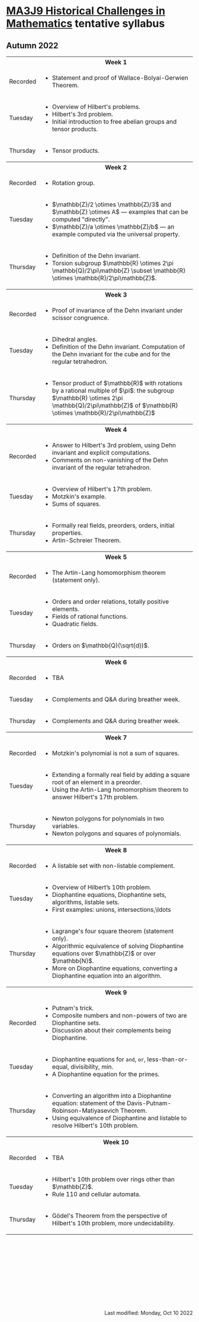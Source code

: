 <script type="text/javascript" id="MathJax-script" async
  src="https://cdn.jsdelivr.net/npm/mathjax@3/es5/tex-mml-chtml.js">
</script>
<script>
  MathJax = {
    tex: {
      inlineMath: [['$', '$']]
    }
  };
</script>

<!-- https://www.geeksforgeeks.org/how-to-reload-page-only-once-in-javascript/ -->
<script type='text/javascript'>
  (() => {
      if (window.localStorage) {
          if (!localStorage.getItem('reload')) {
              localStorage['reload'] = true;
              window.location.reload();
          } else {
              localStorage.removeItem('reload');
          }
      }
  })();
</script>

# [MA3J9 Historical Challenges in Mathematics](https://moodle.warwick.ac.uk/course/view.php?id=52244) tentative syllabus
## Autumn 2022

<table>
  <tbody>
<!--  ##################  Week 1  ################## -->
    <tr><th></th><th align=center>Week 1</th></tr><tr>
      <td>Recorded</td>
      <td>
        <ul>
          <li>Statement and proof of Wallace-Bolyai-Gerwien Theorem.</li>
        </ul>
      </td>
    </tr>
    <tr>
      <td>Tuesday</td>
      <td>
        <ul>
          <li>Overview of Hilbert's problems.</li>
          <li>Hilbert's 3rd problem.</li>
          <li>Initial introduction to free abelian groups and tensor products.</li>
        </ul>
      </td>
    </tr>
    <tr>
      <td>Thursday</td>
      <td>
        <ul>
          <li>Tensor products.</li>
        </ul>
      </td>
    </tr>
<!--  ##################  Week 2  ################## -->
    <tr><th></th><th align=center>Week 2</th></tr><tr>
      <td>Recorded</td>
      <td>
        <ul>
          <li>Rotation group.</li>
        </ul>
      </td>
    </tr>
    <tr>
      <td>Tuesday</td>
      <td>
        <ul>
          <li>$\mathbb{Z}/2 \otimes \mathbb{Z}/3$ and $\mathbb{Z} \otimes A$ &mdash; examples that can be computed "directly".</li>
          <li>$\mathbb{Z}/a \otimes \mathbb{Z}/b$ &mdash; an example computed via the universal property.</li>
        </ul>
      </td>
    </tr>
    <tr>
      <td>Thursday</td>
      <td>
        <ul>
          <li>Definition of the Dehn invariant.</li>
          <li>Torsion subgroup $\mathbb{R} \otimes 2\pi \mathbb{Q}/2\pi\mathbb{Z} \subset \mathbb{R} \otimes \mathbb{R}/2\pi\mathbb{Z}$.</li>
        </ul>
      </td>
    </tr>
<!--  ##################  Week 3  ################## -->
    <tr><th></th><th align=center>Week 3</th></tr><tr>
      <td>Recorded</td>
      <td>
        <ul>
          <li>Proof of invariance of the Dehn invariant under scissor congruence.</li>
        </ul>
      </td>
    </tr>
    <tr>
      <td>Tuesday</td>
      <td>
        <ul>
          <li>Dihedral angles.</li>
          <li>Definition of the Dehn invariant.  Computation of the Dehn invariant for the cube and for the regular tetrahedron.</li>
        </ul>
      </td>
    </tr>
    <tr>
      <td>Thursday</td>
      <td>
        <ul>
          <li>Tensor product of $\mathbb{R}$ with rotations by a rational multiple of $\pi$: the subgroup $\mathbb{R} \otimes 2\pi \mathbb{Q}/2\pi\mathbb{Z}$ of $\mathbb{R} \otimes \mathbb{R}/2\pi\mathbb{Z}$</li>
        </ul>
      </td>
    </tr>
<!--  ##################  Week 4  ################## -->
    <tr><th></th><th align=center>Week 4</th></tr><tr>
      <td>Recorded</td>
      <td>
        <ul>
          <li>Answer to Hilbert's 3rd problem, using Dehn invariant and explicit computations.</li>
          <li>Comments on non-vanishing of the Dehn invariant of the regular tetrahedron.</li>
        </ul>
      </td>
    </tr>
    <tr>
      <td>Tuesday</td>
      <td>
        <ul>
          <li>Overview of Hilbert's 17th problem.</li>
          <li>Motzkin's example.</li>
          <li>Sums of squares.</li>
        </ul>
      </td>
    </tr>
    <tr>
      <td>Thursday</td>
      <td>
        <ul>
          <li>Formally real fields, preorders, orders, initial properties.</li>
          <li>Artin-Schreier Theorem.</li>
        </ul>
      </td>
    </tr>
<!--  ##################  Week 5  ################## -->
    <tr><th></th><th align=center>Week 5</th></tr><tr>
      <td>Recorded</td>
      <td>
        <ul>
          <li>The Artin-Lang homomorphism theorem (statement only).</li>
        </ul>
      </td>
    </tr>
    <tr>
      <td>Tuesday</td>
      <td>
        <ul>
          <li>Orders and order relations, totally positive elements.</li>
          <li>Fields of rational functions.</li>
          <li>Quadratic fields.</li>
        </ul>
      </td>
    </tr>
    <tr>
      <td>Thursday</td>
      <td>
        <ul>
          <li>Orders on $\mathbb{Q}(\sqrt{d})$.</li>
        </ul>
      </td>
    </tr>
<!--  ##################  Week 6  ################## -->
    <tr><th></th><th align=center>Week 6</th></tr><tr>
      <td>Recorded</td>
      <td>
        <ul>
          <li>TBA</li>
        </ul>
      </td>
    </tr>
    <tr>
      <td>Tuesday</td>
      <td>
        <ul>
          <li>Complements and Q&A during breather week.</li>
        </ul>
      </td>
    </tr>
    <tr>
      <td>Thursday</td>
      <td>
        <ul>
          <li>Complements and Q&A during breather week.</li>
        </ul>
      </td>
    </tr>
<!--  ##################  Week 7  ################## -->
    <tr><th></th><th align=center>Week 7</th></tr><tr>
      <td>Recorded</td>
      <td>
        <ul>
          <li>Motzkin's polynomial is not a sum of squares.</li>
        </ul>
      </td>
    </tr>
    <tr>
      <td>Tuesday</td>
      <td>
        <ul>
          <li>Extending a formally real field by adding a square root of an element in a preorder.</li>
          <li>Using the Artin-Lang homomorphism theorem to answer Hilbert's 17th problem.</li>
        </ul>
      </td>
    </tr>
    <tr>
      <td>Thursday</td>
      <td>
        <ul>
          <li>Newton polygons for polynomials in two variables.</li>
          <li>Newton polygons and squares of polynomials.</li>
        </ul>
      </td>
    </tr>
<!--  ##################  Week 8  ################## -->
    <tr><th></th><th align=center>Week 8</th></tr><tr>
      <td>Recorded</td>
      <td>
        <ul>
          <li>A listable set with non-listable complement.</li>
        </ul>
      </td>
    </tr>
    <tr>
      <td>Tuesday</td>
      <td>
        <ul>
          <li>Overview of Hilbert’s 10th problem.</li>
          <li>Diophantine equations, Diophantine sets, algorithms, listable sets.</li>
          <li>First examples: unions, intersections,\ldots</li>
        </ul>
      </td>
    </tr>
    <tr>
      <td>Thursday</td>
      <td>
        <ul>
          <li>Lagrange's four square theorem (statement only).</li>
          <li>Algorithmic equivalence of solving Diophantine equations over $\mathbb{Z}$ or over $\mathbb{N}$.</li>
          <li>More on Diophantine equations, converting a Diophantine equation into an algorithm.</li>
        </ul>
      </td>
    </tr>
<!--  ##################  Week 9  ################## -->
    <tr><th></th><th align=center>Week 9</th></tr><tr>
      <td>Recorded</td>
      <td>
        <ul>
          <li>Putnam's trick.</li>
          <li>Composite numbers and non-powers of two are Diophantine sets.</li>
          <li>Discussion about their complements being Diophantine.</li>
        </ul>
      </td>
    </tr>
    <tr>
      <td>Tuesday</td>
      <td>
        <ul>
          <li>Diophantine equations for <code>and</code>, <code>or</code>, less-than-or-equal, divisibility, min.</li>
          <li>A Diophantine equation for the primes.</li>
        </ul>
      </td>
    </tr>
    <tr>
      <td>Thursday</td>
      <td>
        <ul>
          <li>Converting an algorithm into a Diophantine equation: statement of the Davis-Putnam-Robinson-Matiyasevich Theorem.</li>
          <li>Using equivalence of Diophantine and listable to resolve Hilbert's 10th problem.</li>
        </ul>
      </td>
    </tr>
<!--  ##################  Week 10  ################## -->
    <tr><th></th><th align=center>Week 10</th></tr><tr>
      <td>Recorded</td>
      <td>
        <ul>
          <li>TBA</li>
        </ul>
      </td>
    </tr>
    <tr>
      <td>Tuesday</td>
      <td>
        <ul>
          <li>Hilbert's 10th problem over rings other than $\mathbb{Z}$.</li>
          <li>Rule 110 and cellular automata.</li>
        </ul>
      </td>
    </tr>
    <tr>
      <td>Thursday</td>
      <td>
        <ul>
          <li>G&ouml;del's Theorem from the perspective of Hilbert's 10th problem, more undecidability.</li>
        </ul>
      </td>
    </tr>
  </tbody>
</table>
<p>&nbsp;</p><p>&nbsp;</p><p>&nbsp;</p>
<p>&nbsp;</p><p>&nbsp;</p><p>&nbsp;</p>
<div style="text-align: right">Last modified: Monday, Oct 10 2022</div>
